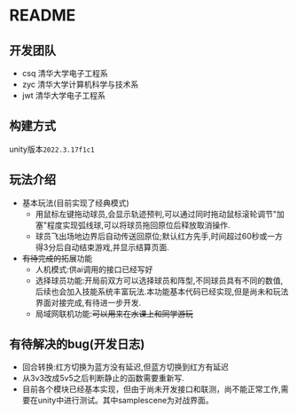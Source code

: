 # README
## 开发团队
- csq 清华大学电子工程系
- zyc 清华大学计算机科学与技术系
- jwt 清华大学电子工程系
## 构建方式
unity版本`2022.3.17f1c1`
## 玩法介绍
- 基本玩法(目前实现了经典模式)
    - 用鼠标左键拖动球员,会显示轨迹预判,可以通过同时拖动鼠标滚轮调节"加塞"程度实现弧线球,可以将球员拖回原位后释放取消操作.
    - 球员飞出场地边界后自动传送回原位;默认红方先手,时间超过60秒或一方得3分后自动结束游戏,并显示结算页面.
- ~~有待完成的~~拓展功能
    - 人机模式:供ai调用的接口已经写好
    - 选择球员功能:开局前双方可以选择球员和阵型,不同球员具有不同的数值,后续也会加入技能系统丰富玩法.本功能基本代码已经实现,但是尚未和玩法界面对接完成,有待进一步开发.
    - 局域网联机功能:~~可以用来在水课上和同学游玩~~
## 有待解决的bug(开发日志)
- 回合转换:红方切换为蓝方没有延迟,但蓝方切换到红方有延迟
- 从3v3改成5v5之后判断静止的函数需要重新写.
- 目前各个模块已经基本实现，但由于尚未开发接口和联测，尚不能正常工作,需要在unity中进行测试。其中samplescene为对战界面。